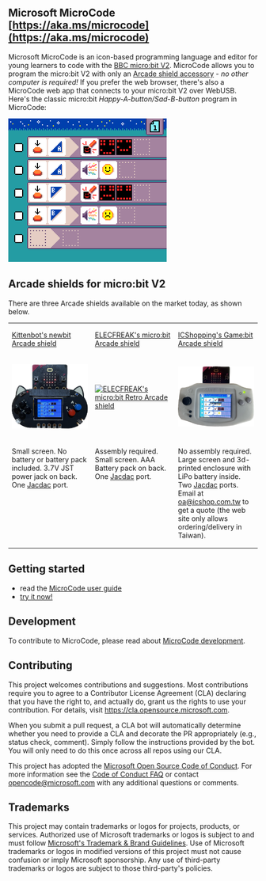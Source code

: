 ## Microsoft MicroCode [https://aka.ms/microcode](https://aka.ms/microcode)

Microsoft MicroCode is an icon-based programming language and editor for young learners to code with the [BBC micro:bit V2](https://microbit.org). MicroCode allows you to program the micro:bit V2 with only an [Arcade shield accessory](#arcade-shields-for-microbit-v2) - *no other computer is required!* If you prefer the web browser, there's also a MicroCode web app that connects to your micro:bit V2 over WebUSB. Here's the classic micro:bit *Happy-A-button/Sad-B-button* program in MicroCode:

![MicroCode screenshot](./docs/images/generated/sample_smiley_buttons.png)

## Arcade shields for micro:bit V2

There are three Arcade shields available on the market today, as shown below.

<table>
<tr valign="top">
<td width="33%" >

[Kittenbot's newbit Arcade shield](https://www.kittenbot.cc/products/newbit-arcade-shield)

</td><td width="33%" >

[ELECFREAK's micro:bit Arcade shield](https://shop.elecfreaks.com/products/micro-bit-retro-programming-arcade)

</td>
<td width="33%" >

[ICShopping's Game:bit Arcade shield](https://www.icshop.com.tw/products/368112100118)

</td></tr>
<tr>
<td>

[![Kittenbot's newbit Arcade shield](./assets/newbit-shield.png)](https://www.kittenbot.cc/products/newbit-arcade-shield)

</td><td>

[![ELECFREAK's micro:bit Retro Arcade shield](./assets/elecfreaks-shield.png)](https://shop.elecfreaks.com/products/micro-bit-retro-programming-arcade)

</td><td>

[![ICShopping's Game:bit](./assets/gamebit-shield.png)](https://www.icshop.com.tw/products/368112100118)

</td></tr>
<tr valign="top">
<td>

Small screen. No battery or battery pack included. 3.7V JST power jack on back. One [Jacdac](https://aka.ms/jacdac) port. 

</td>

<td>

Assembly required. Small screen. AAA Battery pack on back. One [Jacdac](https://aka.ms/jacdac) port. 

</td>
<td>

No assembly required. Large screen and 3d-printed enclosure with LiPo battery inside. Two [Jacdac](https://aka.ms/jacdac) ports. Email at [oa@icshop.com.tw](mailto:oa@icshop.com.tw) to get a quote (the web site only allows ordering/delivery in Taiwan). 


</td>
</tr>


</table>

## Getting started

-   read the [MicroCode user guide](https://microsoft.github.io/microcode/docs/manual)
-   [try it now!](https://aka.ms/microcode)

## Development

To contribute to MicroCode, please read about [MicroCode development](./docs/develop.md).

## Contributing

This project welcomes contributions and suggestions. Most contributions require you to agree to a
Contributor License Agreement (CLA) declaring that you have the right to, and actually do, grant us
the rights to use your contribution. For details, visit https://cla.opensource.microsoft.com.

When you submit a pull request, a CLA bot will automatically determine whether you need to provide
a CLA and decorate the PR appropriately (e.g., status check, comment). Simply follow the instructions
provided by the bot. You will only need to do this once across all repos using our CLA.

This project has adopted the [Microsoft Open Source Code of Conduct](https://opensource.microsoft.com/codeofconduct/).
For more information see the [Code of Conduct FAQ](https://opensource.microsoft.com/codeofconduct/faq/) or
contact [opencode@microsoft.com](mailto:opencode@microsoft.com) with any additional questions or comments.

## Trademarks

This project may contain trademarks or logos for projects, products, or services. Authorized use of Microsoft
trademarks or logos is subject to and must follow
[Microsoft's Trademark & Brand Guidelines](https://www.microsoft.com/en-us/legal/intellectualproperty/trademarks/usage/general).
Use of Microsoft trademarks or logos in modified versions of this project must not cause confusion or imply Microsoft sponsorship.
Any use of third-party trademarks or logos are subject to those third-party's policies.
